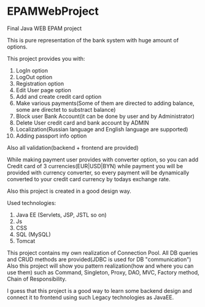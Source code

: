 # EPAMWebProject

Final Java WEB EPAM project

This is pure representation of the bank system with huge amount of options.

This project provides you with:
1. LogIn option
2. LogOut option
3. Registration option
4. Edit User page option
5. Add and create credit card option
6. Make various payments(Some of them are directed to adding balance,  some are directet to substract balance)
7. Block user Bank Account(it can be done by user and by Administrator)
8. Delete User credit card and bank account by ADMIN
9. Localization(Russian language and English language are supported)
10. Adding passport info option 

Also all validation(backend + frontend are provided)

While making payment user provides with converter option, so you can add Credit card of 3 currencies(EUR|USD|BYN) while 
payment you will be provided with currency converter, so every payment will be dynamically converted to your credit card currency by todays exchange rate.

Also this project is created in a good design way.

Used technologies:
1. Java EE (Servlets, JSP, JSTL so on)
2. Js
3. CSS
4. SQL (MySQL)
5. Tomcat 

This project contains my own realization of Connection Pool.
All DB queries and CRUD methods are provided(JDBC is used for DB "communication")
Also this project will show you pattern realization(how and where you can use them) such as Command, Singleton, Proxy, DAO, MVC, Factory method, Chain of Responsibility.

I guess that this project is a good way to learn some backend design and connect it to frontend using such Legacy technologies as JavaEE.

